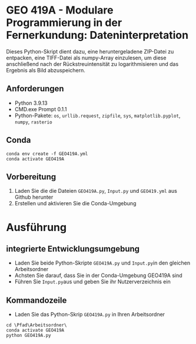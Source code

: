 # GEO 419A - Modulare Programmierung in der Fernerkundung: Dateninterpretation #

Dieses Python-Skript dient dazu, eine heruntergeladene ZIP-Datei zu entpacken, eine TIFF-Datei als numpy-Array einzulesen, um diese anschließend nach der Rückstreuintensität zu logarithmisieren und das Ergebnis als Bild abzuspeichern.

## Anforderungen ##

- Python 3.9.13 
- CMD.exe Prompt 0.1.1
- Python-Pakete: `os`, `urllib.request`, `zipfile`, `sys`, `matplotlib.pyplot`, `numpy`, `rasterio`

## Conda ##

```
conda env create -f GEO419A.yml
conda activate GEO419A
```
## Vorbereitung ##

1. Laden Sie die die Dateien `GEO419A.py`, `Input.py` und `GEO419.yml` aus Github herunter
2. Erstellen und aktivieren Sie die Conda-Umgebung

# Ausführung #

## integrierte Entwicklungsumgebung ##

- Laden Sie beide Python-Skripte `GEO419A.py` und `Input.py`in den gleichen Arbeitsordner 
- Achsten Sie darauf, dass Sie in der Conda-Umgebung GEO419A sind
- Führen Sie `Input.py`aus und geben Sie ihr Nutzerverzeichnis ein


## Kommandozeile ##

- Laden Sie das Python-Skrip `GEO419A.py` in Ihren Arbeitsordner
```
cd \Pfad\Arbeitsordner\
conda activate GEO419A
python GEO419A.py
```

